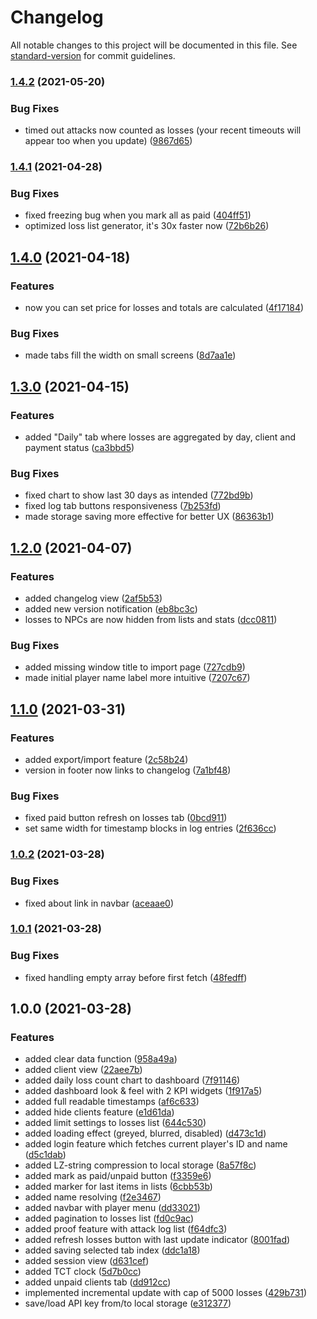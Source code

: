 # Changelog

All notable changes to this project will be documented in this file. See [standard-version](https://github.com/conventional-changelog/standard-version) for commit guidelines.

### [1.4.2](https://github.com/juzraai/torn-losers-log/compare/v1.4.1...v1.4.2) (2021-05-20)


### Bug Fixes

* timed out attacks now counted as losses (your recent timeouts will appear too when you update) ([9867d65](https://github.com/juzraai/torn-losers-log/commit/9867d654b9aea8d87d00a0b8ff7951a01c57c3ae))

### [1.4.1](https://github.com/juzraai/torn-losers-log/compare/v1.4.0...v1.4.1) (2021-04-28)


### Bug Fixes

* fixed freezing bug when you mark all as paid ([404ff51](https://github.com/juzraai/torn-losers-log/commit/404ff517e95facf4306a6749f626a5641181b480))
* optimized loss list generator, it's 30x faster now ([72b6b26](https://github.com/juzraai/torn-losers-log/commit/72b6b26e8dbed631fcc414e11770d52f0809a84e))

## [1.4.0](https://github.com/juzraai/torn-losers-log/compare/v1.3.0...v1.4.0) (2021-04-18)


### Features

* now you can set price for losses and totals are calculated ([4f17184](https://github.com/juzraai/torn-losers-log/commit/4f1718475ee3777e9594de4ad4a40c484046b369))


### Bug Fixes

* made tabs fill the width on small screens ([8d7aa1e](https://github.com/juzraai/torn-losers-log/commit/8d7aa1e6747d76e5d61c8ff50682b1be955fb3bc))

## [1.3.0](https://github.com/juzraai/torn-losers-log/compare/v1.2.0...v1.3.0) (2021-04-15)


### Features

* added "Daily" tab where losses are aggregated by day, client and payment status ([ca3bbd5](https://github.com/juzraai/torn-losers-log/commit/ca3bbd5e4969e6e6340ecdebf3a61163fb86a623))


### Bug Fixes

* fixed chart to show last 30 days as intended ([772bd9b](https://github.com/juzraai/torn-losers-log/commit/772bd9bc636bd9b5157de94b89b9ff0dc512c2b8))
* fixed log tab buttons responsiveness ([7b253fd](https://github.com/juzraai/torn-losers-log/commit/7b253fd0f1346f07dd0254b0bff6bc845546befc))
* made storage saving more effective for better UX ([86363b1](https://github.com/juzraai/torn-losers-log/commit/86363b11413b03318c3eb8c1db90e2b136cac401))

## [1.2.0](https://github.com/juzraai/torn-losers-log/compare/v1.1.0...v1.2.0) (2021-04-07)


### Features

* added changelog view ([2af5b53](https://github.com/juzraai/torn-losers-log/commit/2af5b53ec438fbdbf6edef541e4153887b2928f5))
* added new version notification ([eb8bc3c](https://github.com/juzraai/torn-losers-log/commit/eb8bc3cd046a415b2f70c283850afe60ef6a9deb))
* losses to NPCs are now hidden from lists and stats ([dcc0811](https://github.com/juzraai/torn-losers-log/commit/dcc0811d12ff143c006a49d3a29c72971eda3d14))


### Bug Fixes

* added missing window title to import page ([727cdb9](https://github.com/juzraai/torn-losers-log/commit/727cdb920b7b3a25c9d0ea40628136d39a93fb3b))
* made initial player name label more intuitive ([7207c67](https://github.com/juzraai/torn-losers-log/commit/7207c678d0d79403651d25e64af26d13be99d7c6))

## [1.1.0](https://github.com/juzraai/torn-losers-log/compare/v1.0.2...v1.1.0) (2021-03-31)


### Features

* added export/import feature ([2c58b24](https://github.com/juzraai/torn-losers-log/commit/2c58b24dd34edac7a2f43c9f07d78a9023bb41f9))
* version in footer now links to changelog ([7a1bf48](https://github.com/juzraai/torn-losers-log/commit/7a1bf48c460e9fb76537cdd0cdbb4e219e86ab5f))


### Bug Fixes

* fixed paid button refresh on losses tab ([0bcd911](https://github.com/juzraai/torn-losers-log/commit/0bcd911b88c9607794867309f5b7937601cc0920))
* set same width for timestamp blocks in log entries ([2f636cc](https://github.com/juzraai/torn-losers-log/commit/2f636cc9ce54f1fe3cac40f2973221a22090e97d))

### [1.0.2](https://github.com/juzraai/torn-losers-log/compare/v1.0.1...v1.0.2) (2021-03-28)


### Bug Fixes

* fixed about link in navbar ([aceaae0](https://github.com/juzraai/torn-losers-log/commit/aceaae008feb013844beaa5f4207303040048d68))

### [1.0.1](https://github.com/juzraai/torn-losers-log/compare/v1.0.0...v1.0.1) (2021-03-28)


### Bug Fixes

* fixed handling empty array before first fetch ([48fedff](https://github.com/juzraai/torn-losers-log/commit/48fedffcf74792fcae51226355a209142d2c8e14))

## 1.0.0 (2021-03-28)


### Features

* added clear data function ([958a49a](https://github.com/juzraai/torn-losers-log/commit/958a49a38473a0398df920615c3a121893a2594e))
* added client view ([22aee7b](https://github.com/juzraai/torn-losers-log/commit/22aee7bf7c1035f767f1c8e66ae6051dbf71a051))
* added daily loss count chart to dashboard ([7f91146](https://github.com/juzraai/torn-losers-log/commit/7f91146b18ac71656acf0f10944b72fe4fc4b0da))
* added dashboard look & feel with 2 KPI widgets ([1f917a5](https://github.com/juzraai/torn-losers-log/commit/1f917a5f2dbdcfbf4b0b2b81e4fe20a42e92465b))
* added full readable timestamps ([af6c633](https://github.com/juzraai/torn-losers-log/commit/af6c6332c7daecbbf4fa25475b30759efc713149))
* added hide clients feature ([e1d61da](https://github.com/juzraai/torn-losers-log/commit/e1d61da97b97859a006e79e7eea706e75c421f9d))
* added limit settings to losses list ([644c530](https://github.com/juzraai/torn-losers-log/commit/644c53008d9406deb51b4d06c37087bb644b3a80))
* added loading effect (greyed, blurred, disabled) ([d473c1d](https://github.com/juzraai/torn-losers-log/commit/d473c1de2b541dc7094cb64f75e2c10f888ce15e))
* added login feature which fetches current player's ID and name ([d5c1dab](https://github.com/juzraai/torn-losers-log/commit/d5c1dab8642810850e8ac2649394088ad01cfcb8))
* added LZ-string compression to local storage ([8a57f8c](https://github.com/juzraai/torn-losers-log/commit/8a57f8c8fb1238e1cbf7035d8ebfcedd33bfa473))
* added mark as paid/unpaid button ([f3359e6](https://github.com/juzraai/torn-losers-log/commit/f3359e612f1e88a689a8d1ca56632ab44733b9ff))
* added marker for last items in lists ([6cbb53b](https://github.com/juzraai/torn-losers-log/commit/6cbb53b81e3354856d5cd206ed4d611c8e7fde67))
* added name resolving ([f2e3467](https://github.com/juzraai/torn-losers-log/commit/f2e34673f9ec1b1a6bb260c6cab959e3ffb710b2))
* added navbar with player menu ([dd33021](https://github.com/juzraai/torn-losers-log/commit/dd33021d39cb426387faa3ca2d1fb3ac3f220aa2))
* added pagination to losses list ([fd0c9ac](https://github.com/juzraai/torn-losers-log/commit/fd0c9ac4cf1dfe768e72c2ee9c77da413e7c34f6))
* added proof feature with attack log list ([f64dfc3](https://github.com/juzraai/torn-losers-log/commit/f64dfc32053cfd8d356d7efdb61c2844bf855df7))
* added refresh losses button with last update indicator ([8001fad](https://github.com/juzraai/torn-losers-log/commit/8001fade9d29c84586eb50ecc27ad190329cbd33))
* added saving selected tab index ([ddc1a18](https://github.com/juzraai/torn-losers-log/commit/ddc1a189dc768803a5ca919cfe8acdc2ed1f524c))
* added session view ([d631cef](https://github.com/juzraai/torn-losers-log/commit/d631cefeb98e23f4984ed7e8a03725cc69ad1699))
* added TCT clock ([5d7b0cc](https://github.com/juzraai/torn-losers-log/commit/5d7b0ccd494bda8a8850a96ea4298e9b8d8960fc))
* added unpaid clients tab ([dd912cc](https://github.com/juzraai/torn-losers-log/commit/dd912cc70bc9fd434f756c095ee52899ea1af872))
* implemented incremental update with cap of 5000 losses ([429b731](https://github.com/juzraai/torn-losers-log/commit/429b731dfc028add041f501da2bd0c01ce996554))
* save/load API key from/to local storage ([e312377](https://github.com/juzraai/torn-losers-log/commit/e312377197d3d04129a69b4aa657a82e89f345d8))
